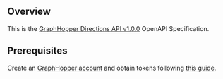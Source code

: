 ## Overview
This is the [GraphHopper Directions API v1.0.0](https://docs.graphhopper.com/) OpenAPI Specification.
## Prerequisites

 Create an [GraphHopper account](https://support.graphhopper.com/a/solutions/articles/44001976025) and obtain tokens following  [this guide](https://docs.graphhopper.com/#section/Authentication).
